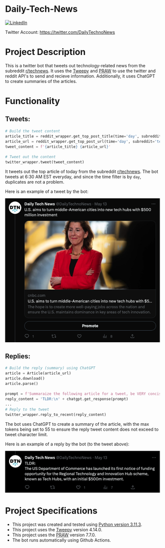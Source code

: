# Daily-Tech-News

[![LinkedIn](https://img.shields.io/badge/LinkedIn-0077B5?style=for-the-badge&logo=linkedin&logoColor=white&style=flat-square)](https://www.linkedin.com/in/ankushmadharha/)

Twitter Account: https://twitter.com/DailyTechnoNews

# Project Description
This is a twitter bot that tweets out technology-related news from the subreddit [r/technews](www.reddit.com/r/technews). It uses the [Tweepy](https://docs.tweepy.org/en/stable/) and [PRAW](https://praw.readthedocs.io/en/stable/) to use the twitter and reddit API's to send and recieve information. Additionally, it uses ChatGPT to create summaries of the articles.

# Functionality

## Tweets:
```py
# Build the tweet content 
article_title = reddit_wrapper.get_top_post_title(time='day', subreddit='technews')
article_url = reddit_wrapper.get_top_post_url(time='day', subreddit='technews')
tweet_content = f'{article_title} {article_url}'

# Tweet out the content
twitter_wrapper.tweet(tweet_content)
```
It tweets out the top article of today from the subreddit [r/technews](www.reddit.com/r/technology). The bot tweets at 6:30 AM EST everyday, and since the time filter is by `day`, duplicates are not a problem.

Here is an example of a tweet by the bot:

![tweet image](https://raw.githubusercontent.com/AMadharha/Daily-Tech-News/main/samples/tweet.png "tweet image")

## Replies:
```py
# Build the reply (summary) using ChatGPT
article = Article(article_url)
article.download()
article.parse()

prompt = f'Summaraize the following article for a tweet, be VERY concise: {article.text}'
reply_content = 'TLDR:\n' + chatgpt.get_response(prompt)
...
# Reply to the tweet
twitter_wrapper.reply_to_recent(reply_content)
```
The bot uses ChatGPT to create a summary of the article, with the max tokens being set to 55 to ensure the reply tweet content does not exceed to tweet character limit. 

Here is an example of a reply by the bot (to the tweet above):

![reply image](https://raw.githubusercontent.com/AMadharha/Daily-Tech-News/main/samples/reply.png "reply image")

# Project Specifications
* This project was created and tested using [Python version 3.11.3](https://www.python.org/downloads/).
* This project uses the [Tweepy](https://pypi.org/project/tweepy/) version 4.14.0.
* This project uses the [PRAW](https://pypi.org/project/praw/) version 7.7.0.
* The bot runs automatically using Github Actions.